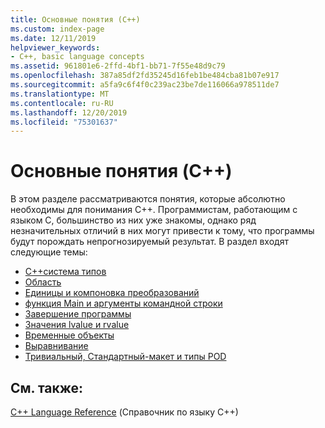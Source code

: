 ```yaml
---
title: Основные понятия (C++)
ms.custom: index-page
ms.date: 12/11/2019
helpviewer_keywords:
- C++, basic language concepts
ms.assetid: 961801e6-2ffd-4bf1-bb71-7f55e48d9c79
ms.openlocfilehash: 387a85df2fd35245d16feb1be484cba81b07e917
ms.sourcegitcommit: a5fa9c6f4f0c239ac23be7de116066a978511de7
ms.translationtype: MT
ms.contentlocale: ru-RU
ms.lasthandoff: 12/20/2019
ms.locfileid: "75301637"
---
```

# <a name="basic-concepts--c"></a>Основные понятия (C++)

В этом разделе рассматриваются понятия, которые абсолютно необходимы для понимания C++. Программистам, работающим с языком C, большинство из них уже знакомы, однако ряд незначительных отличий в них могут привести к тому, что программы будут порождать непрогнозируемый результат. В раздел входят следующие темы:

- [C++система типов](cpp-type-system-modern-cpp.md)
- [Область](scope-visual-cpp.md)
- [Единицы и компоновка преобразований](program-and-linkage-cpp.md)
- [функция Main и аргументы командной строки](main-function-command-line-args.md)
- [Завершение программы](program-termination.md)
- [Значения lvalue и rvalue](lvalues-and-rvalues-visual-cpp.md)
- [Временные объекты](temporary-objects.md)
- [Выравнивание](alignment-cpp-declarations.md)
- [Тривиальный, Стандартный-макет и типы POD](trivial-standard-layout-and-pod-types.md)

## <a name="see-also"></a>См. также:

[C++ Language Reference](cpp-language-reference.md) (Справочник по языку C++)